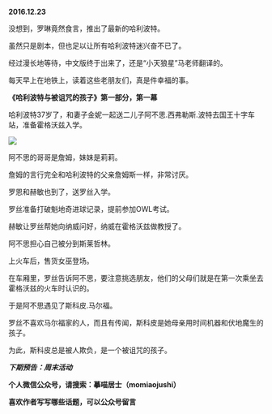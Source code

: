 
          
            
**2016.12.23**

没想到，罗琳竟然食言，推出了最新的哈利波特。

虽然只是剧本，但也足以让所有哈利波特迷兴奋不已了。

经过漫长地等待，中文版终于出来了，还是“小天狼星”马老师翻译的。

每天早上在地铁上，读着这些老朋友们，真是件幸福的事。

**《哈利波特与被诅咒的孩子》第一部分，第一幕**

哈利波特37岁了，和妻子金妮一起送二儿子阿不思.西弗勒斯.波特去国王十字车站，准备霍格沃兹入学。



![](//upload-images.jianshu.io/upload_images/51001-d1f5842b3cc81d50.jpg)




阿不思的哥哥是詹姆，妹妹是莉莉。

詹姆的言行完全和哈利波特的父亲詹姆斯一样，非常讨厌。

罗恩和赫敏也到了，送罗丝入学。

罗丝准备打破魁地奇进球记录，提前参加OWL考试。

赫敏让罗丝帮她向纳威问好，纳威在霍格沃兹做教授了。

阿不思担心自己被分到斯莱哲林。

上火车后，售货女巫登场。

在车厢里，罗丝告诉阿不思，要注意挑选朋友，他们的父母们就是在第一次乘坐去霍格沃兹的火车时认识的。

于是阿不思遇见了斯科皮.马尔福。

罗丝不喜欢马尔福家的人，而且有传闻，斯科皮是她母亲用时间机器和伏地魔生的孩子。

为此，斯科皮总是被人欺负，是一个被诅咒的孩子。


***下期预告：周末活动***


**个人微信公众号，请搜索：摹喵居士（momiaojushi）**

**喜欢作者写写哪些话题，可以公众号留言**

          
        